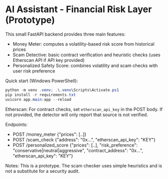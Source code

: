 # AI Assistant - Financial Risk Layer (Prototype)

This small FastAPI backend provides three main features:

- Money Meter: computes a volatility-based risk score from historical prices
- Scam Detective: basic contract verification and heuristic checks (uses Etherscan API if API key provided)
- Personalized Safety Score: combines volatility and scam checks with user risk preference

Quick start (Windows PowerShell):

```powershell
python -m venv .venv; .\.venv\Scripts\Activate.ps1
pip install -r requirements.txt
uvicorn app.main:app --reload
```

Etherscan: For contract checks, set `etherscan_api_key` in the POST body. If not provided, the detector will only report that source is not verified.

Endpoints:
- POST /money_meter {"prices": [..]}
- POST /scam_check {"address": "0x...", "etherscan_api_key": "KEY"}
- POST /personalized_score {"prices": [..], "risk_preference": "conservative|neutral|aggressive", "contract_address": "0x...", "etherscan_api_key": "KEY"}

Notes: This is a prototype. The scam checker uses simple heuristics and is not a substitute for a security audit.
